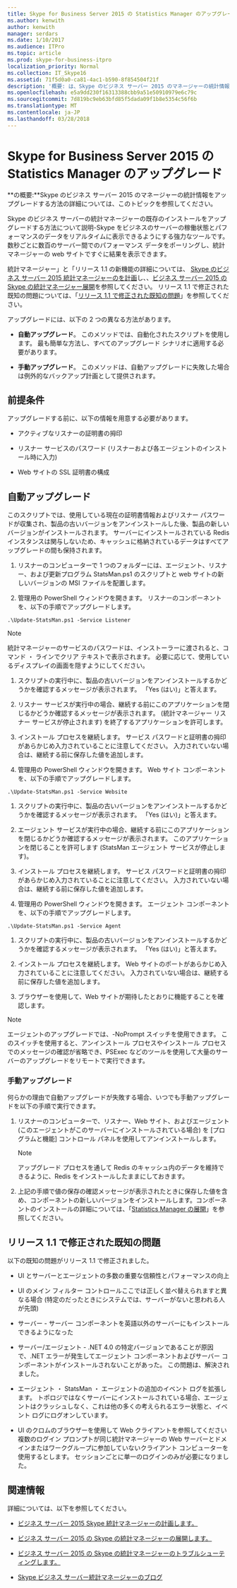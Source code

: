 ```yaml
---
title: Skype for Business Server 2015 の Statistics Manager のアップグレード
ms.author: kenwith
author: kenwith
manager: serdars
ms.date: 1/10/2017
ms.audience: ITPro
ms.topic: article
ms.prod: skype-for-business-itpro
localization_priority: Normal
ms.collection: IT_Skype16
ms.assetid: 71f5d0a0-ca81-4ac1-b590-8f854504f21f
description: '概要: は、Skype のビジネス サーバー 2015 のマネージャーの統計情報をアップグレードする方法の詳細については、このトピックを読みます。'
ms.openlocfilehash: e5a9dd230f16313388cbb9a51e50910979e6c79c
ms.sourcegitcommit: 7d819bc9eb63bfd85f5dada09f1b8e5354c56f6b
ms.translationtype: MT
ms.contentlocale: ja-JP
ms.lasthandoff: 03/28/2018
---
```

# <a name="upgrade-statistics-manager-for-skype-for-business-server-2015"></a>Skype for Business Server 2015 の Statistics Manager のアップグレード
 
**の概要:**Skype のビジネス サーバー 2015 のマネージャーの統計情報をアップグレードする方法の詳細については、このトピックを参照してください。
  
Skype のビジネス サーバーの統計マネージャーの既存のインストールをアップグレードする方法について説明-Skype をビジネスのサーバーの稼働状態とパフォーマンスのデータをリアルタイムに表示できるようにする強力なツールです。 数秒ごとに数百のサーバー間でのパフォーマンス データをポーリングし、統計マネージャーの web サイトですぐに結果を表示できます。 
  
統計マネージャー」と「リリース 1.1 の新機能の詳細については、 [Skype のビジネス サーバー 2015 統計マネージャーのを計画](plan.md)し、、[ビジネス サーバー 2015 の Skype の統計マネージャー展開](deploy.md)を参照してください。 リリース 1.1 で修正された既知の問題については、「[リリース 1.1 で修正された既知の問題](upgrade.md#BKMK_Fixed)」を参照してください。
  
アップグレードには、以下の 2 つの異なる方法があります。
  
- **自動アップグレード**。 このメソッドでは、自動化されたスクリプトを使用します。 最も簡単な方法し、すべてのアップグレード シナリオに適用する必要があります。
    
- **手動アップグレード**。 このメソッドは、自動アップグレードに失敗した場合は例外的なバックアップ計画として提供されます。
    
## <a name="prerequisites"></a>前提条件

アップグレードする前に、以下の情報を用意する必要があります。
  
- アクティブなリスナーの証明書の拇印
    
- リスナー サービスのパスワード (リスナーおよび各エージェントのインストール時に入力)
    
- Web サイトの SSL 証明書の構成
    
## <a name="automated-upgrade"></a>自動アップグレード

このスクリプトでは、使用している現在の証明書情報およびリスナー パスワードが収集され、製品の古いバージョンをアンインストールした後、製品の新しいバージョンがインストールされます。 サーバーにインストールされている Redis インスタンスは関与しないため、キャッシュに格納されているデータはすべてアップグレードの間も保持されます。
  
1. リスナーのコンピューターで 1 つのフォルダーには、エージェント、リスナー、および更新プログラム StatsMan.ps1 のスクリプトと web サイトの新しいバージョンの MSI ファイルを配置します。
    
2. 管理用の PowerShell ウィンドウを開きます。 リスナーのコンポーネントを、以下の手順でアップグレードします。
    
  ```
  .\Update-StatsMan.ps1 -Service Listener
  ```

> [!NOTE]
> 統計マネージャーのサービスのパスワードは、インストーラーに渡されると、コマンド ・ ラインでクリア テキストで表示されます。 必要に応じて、使用しているディスプレイの画面を隠すようにしてください。 
  
1. スクリプトの実行中に、製品の古いバージョンをアンインストールするかどうかを確認するメッセージが表示されます。 「Yes (はい)」と答えます。
    
2. リスナー サービスが実行中の場合、継続する前にこのアプリケーションを閉じるかどうか確認するメッセージが表示されます。 (統計マネージャー リスナー サービスが停止されます) を終了するアプリケーションを許可します。
    
3. インストール プロセスを継続します。 サービス パスワードと証明書の拇印があらかじめ入力されていることに注意してください。 入力されていない場合は、継続する前に保存した値を追加します。
    
3. 管理用の PowerShell ウィンドウを開きます。 Web サイト コンポーネントを、以下の手順でアップグレードします。
    
  ```
  .\Update-StatsMan.ps1 -Service Website
  ```

1. スクリプトの実行中に、製品の古いバージョンをアンインストールするかどうかを確認するメッセージが表示されます。 「Yes (はい)」と答えます。
    
2. エージェント サービスが実行中の場合、継続する前にこのアプリケーションを閉じるかどうか確認するメッセージが表示されます。 このアプリケーションを閉じることを許可します (StatsMan エージェント サービスが停止します)。
    
3. インストール プロセスを継続します。 サービス パスワードと証明書の拇印があらかじめ入力されていることに注意してください。 入力されていない場合は、継続する前に保存した値を追加します。
    
4. 管理用の PowerShell ウィンドウを開きます。 エージェント コンポーネントを、以下の手順でアップグレードします。
    
  ```
  .\Update-StatsMan.ps1 -Service Agent
  ```

1. スクリプトの実行中に、製品の古いバージョンをアンインストールするかどうかを確認するメッセージが表示されます。 「Yes (はい)」と答えます。
    
2. インストール プロセスを継続します。 Web サイトのポートがあらかじめ入力されていることに注意してください。 入力されていない場合は、継続する前に保存した値を追加します。
    
3. ブラウザーを使用して、Web サイトが期待したとおりに機能することを確認します。
    
> [!NOTE]
> エージェントのアップグレードでは、-NoPrompt スイッチを使用できます。 このスイッチを使用すると、アンインストール プロセスやインストール プロセスでのメッセージの確認が省略でき、PSExec などのツールを使用して大量のサーバーのアップグレードをリモートで実行できます。 
  
### <a name="manual-upgrade"></a>手動アップグレード

何らかの理由で自動アップグレードが失敗する場合、いつでも手動アップグレードを以下の手順で実行できます。
  
1. 	リスナーのコンピューターで、リスナー、Web サイト、およびエージェント (このエージェントがこのサーバーにインストールされている場合) を [プログラムと機能] コントロール パネルを使用してアンインストールします。 
    
    > [!NOTE]
    >   アップグレード プロセスを通して Redis のキャッシュ内のデータを維持できるように、Redis をインストールしたままにしておきます。
  
2. 	上記の手順で値の保存の確認メッセージが表示されたときに保存した値を含め、コンポーネントの新しいバージョンをインストールします。コンポーネントのインストールの詳細については、「[Statistics Manager の展開](deploy.md#BKMK_Deploy)」を参照してください。
    
## <a name="known-issues-fixed-in-release-11"></a>リリース 1.1 で修正された既知の問題
<a name="BKMK_Fixed"> </a>

以下の既知の問題がリリース 1.1 で修正されました。
  
- UI とサーバーとエージェントの多数の重要な信頼性とパフォーマンスの向上
    
- UI のメイン フィルター コントロールここでは正しく並べ替えられますと異なる場合 (特定のだったときにシステムでは、サーバーがないと思われる人が先頭)
    
- サーバー - サーバー コンポーネントを英語以外のサーバーにもインストールできるようになった
    
- サーバー/エージェント - .NET 4.0 の特定バージョンであることが原因で、.NET エラーが発生してエージェント コンポーネントおよびサーバー コンポーネントがインストールされないことがあった。 この問題は、解決されました。
    
- エージェント ・ StatsMan ・ エージェントの追加のイベント ログを拡張します。 トポロジではなくサーバーにインストールされている場合、エージェントはクラッシュしなく、これは他の多くの考えられるエラー状態と、イベント ログにログオンしています。
    
- UI のクロムのブラウザーを使用して Web クライアントを参照してください複数のログイン プロンプトが同じ統計マネージャーの Web サーバーとドメインまたはワークグループに参加していないクライアント コンピューターを使用するとします。 セッションごとに単一のログインのみが必要になりました。
    
## <a name="for-more-information"></a>関連情報
<a name="BKMK_Fixed"> </a>

詳細については、以下を参照してください。
  
- [ビジネス サーバー 2015 Skype 統計マネージャーの計画します。](plan.md)
    
- [ビジネス サーバー 2015 の Skype の統計マネージャーの展開します。](deploy.md)
    
- [ビジネス サーバー 2015 の Skype の統計マネージャーのトラブルシューティングします。](troubleshoot.md)
    
- [Skype ビジネス サーバー統計マネージャーのブログ](https://blogs.technet.microsoft.com/skypestatsman/)
    

